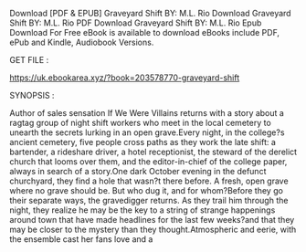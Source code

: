 Download [PDF & EPUB] Graveyard Shift BY: M.L. Rio Download Graveyard Shift BY: M.L. Rio PDF Download Graveyard Shift BY: M.L. Rio Epub Download For Free eBook is available to download eBooks include PDF, ePub and Kindle, Audiobook Versions.

GET FILE :

https://uk.ebookarea.xyz/?book=203578770-graveyard-shift

SYNOPSIS : 

Author of sales sensation If We Were Villains returns with a story about a ragtag group of night shift workers who meet in the local cemetery to unearth the secrets lurking in an open grave.Every night, in the college?s ancient cemetery, five people cross paths as they work the late shift: a bartender, a rideshare driver, a hotel receptionist, the steward of the derelict church that looms over them, and the editor-in-chief of the college paper, always in search of a story.One dark October evening in the defunct churchyard, they find a hole that wasn?t there before. A fresh, open grave where no grave should be. But who dug it, and for whom?Before they go their separate ways, the gravedigger returns. As they trail him through the night, they realize he may be the key to a string of strange happenings around town that have made headlines for the last few weeks?and that they may be closer to the mystery than they thought.Atmospheric and eerie, with the ensemble cast her fans love and a 
